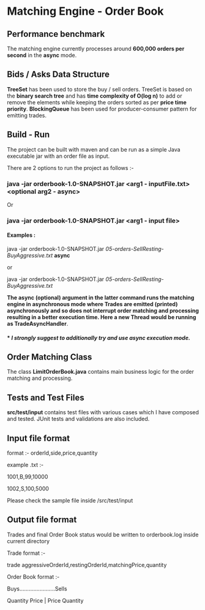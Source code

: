 # Matching Engine - Order Book

## Performance benchmark 
 The matching engine currently processes around **600,000 orders per second** in the **async** mode.

## Bids / Asks Data Structure 
 **TreeSet** has been used to store the buy / sell orders.
 TreeSet is based on the **binary search tree** and has **time complexity of O(log n)** to add or remove the elements while keeping the orders sorted as per **price time priority**.
 **BlockingQueue** has been used for producer-consumer pattern for emitting trades.
 
 
## Build - Run

The project can be built with maven and can be run as a simple Java executable jar with an order file as input.

There are 2 options to run the project as follows :-

### java -jar orderbook-1.0-SNAPSHOT.jar <arg1 - inputFile.txt> <optional arg2 - async>
Or
### java -jar orderbook-1.0-SNAPSHOT.jar <arg1 - input file> 
 
#### Examples : 
 java -jar orderbook-1.0-SNAPSHOT.jar *05-orders-SellResting-BuyAggressive.txt* **async**
 
 or
 
 java -jar orderbook-1.0-SNAPSHOT.jar *05-orders-SellResting-BuyAggressive.txt*


**The async (optional) argument in the latter command runs the matching engine in asynchronous mode where Trades are emitted (printed) asynchronously
and so does not interrupt order matching and processing resulting in a better execution time. Here a new Thread would be running as TradeAsyncHandler**.

#### * **_I strongly suggest to additionally try and use async execution mode._** 

## Order Matching Class 
 The class **LimitOrderBook.java** contains main business logic for the order matching and processing.
 

## Tests and Test Files
 **src/test/input** contains test files with various cases which I have composed and tested. 
 JUnit tests and validations are also included. 
 

## Input file format
format  :- orderId,side,price,quantity

example .txt :-

1001,B,99,10000

1002,S,100,5000

Please check the sample file inside /src/test/input

## Output file format
Trades and final Order Book status would be written to orderbook.log inside current directory

Trade format :- 

trade aggressiveOrderId,restingOrderId,matchingPrice,quantity

Order Book format :- 

Buys.......................Sells

Quantity  Price  |  Price  Quantity
